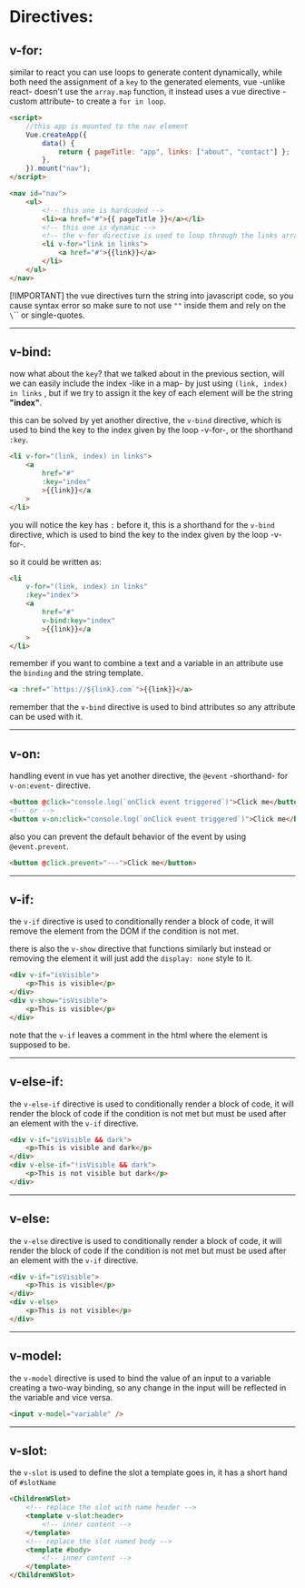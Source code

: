<!-- @format -->

# Directives:

## v-for:

similar to react you can use loops to generate content dynamically, while both need the assignment of a `key` to the generated elements, vue -unlike react- doesn't use the `array.map` function, it instead uses a vue directive -custom attribute- to create a `for in loop`.

```html
<script>
	//this app is mounted to the nav element
	Vue.createApp({
		data() {
			return { pageTitle: "app", links: ["about", "contact"] };
		},
	}).mount("nav");
</script>
```

```html
<nav id="nav">
	<ul>
		<!-- this one is hardcoded -->
		<li><a href="#">{{ pageTitle }}</a></li>
		<!-- this one is dynamic -->
		<!-- the v-for directive is used to loop through the links array -->
		<li v-for="link in links">
			<a href="#">{{link}}</a>
		</li>
	</ul>
</nav>
```

[!IMPORTANT] the vue directives turn the string into javascript code, so you cause syntax error so make sure to not use `""` inside them and rely on the `\`\`` or single-quotes.

---

## v-bind:

now what about the `key`? that we talked about in the previous section, will we can easily include the index -like in a map- by just using `(link, index) in links` , but if we try to assign it the key of each element will be the string **"index"**.

this can be solved by yet another directive, the `v-bind` directive, which is used to bind the key to the index given by the loop -v-for-, or the shorthand `:key`.

```html
<li v-for="(link, index) in links">
	<a
		href="#"
		:key="index"
		>{{link}}</a
	>
</li>
```

you will notice the key has `:` before it, this is a shorthand for the `v-bind` directive, which is used to bind the key to the index given by the loop -v-for-.

so it could be written as:

```html
<li
	v-for="(link, index) in links"
	:key="index">
	<a
		href="#"
		v-bind:key="index"
		>{{link}}</a
	>
</li>
```

remember if you want to combine a text and a variable in an attribute use the `binding` and the string template.

```html
<a :href="`https://${link}.com`">{{link}}</a>
```

remember that the `v-bind` directive is used to bind attributes so any attribute can be used with it.

---

## v-on:

handling event in vue has yet another directive, the `@event` -shorthand- for `v-on:event`- directive.

```html
<button @click="console.log(`onClick event triggered`)">Click me</button>
<!-- or -->
<button v-on:click="console.log(`onClick event triggered`)">Click me</button>
```

also you can prevent the default behavior of the event by using `@event.prevent`.

```html
<button @click.prevent="---">Click me</button>
```

---

## v-if:

the `v-if` directive is used to conditionally render a block of code, it will remove the element from the DOM if the condition is not met.

there is also the `v-show` directive that functions similarly but instead or removing the element it will just add the `display: none` style to it.

```html
<div v-if="isVisible">
	<p>This is visible</p>
</div>
<div v-show="isVisible">
	<p>This is visible</p>
</div>
```

note that the `v-if` leaves a comment in the html where the element is supposed to be.

---

## v-else-if:

the `v-else-if` directive is used to conditionally render a block of code, it will render the block of code if the condition is not met but must be used after an element with the `v-if` directive.

```html
<div v-if="isVisible && dark">
	<p>This is visible and dark</p>
</div>
<div v-else-if="!isVisible && dark">
	<p>This is not visible but dark</p>
</div>
```

---

## v-else:

the `v-else` directive is used to conditionally render a block of code, it will render the block of code if the condition is not met but must be used after an element with the `v-if` directive.

```html
<div v-if="isVisible">
	<p>This is visible</p>
</div>
<div v-else>
	<p>This is not visible</p>
</div>
```

---

## v-model:

the `v-model` directive is used to bind the value of an input to a variable creating a two-way binding, so any change in the input will be reflected in the variable and vice versa.

```html
<input v-model="variable" />
```

---

## v-slot:

the `v-slot` is used to define the slot a template goes in, it has a short hand of `#slotName`

```html
<ChildrenWSlot>
	<!-- replace the slot with name header -->
	<template v-slot:header>
		<!-- inner content -->
	</template>
	<!-- replace the slot named body -->
	<template #body>
		<!-- inner content -->
	</template>
</ChildrenWSlot>
```
